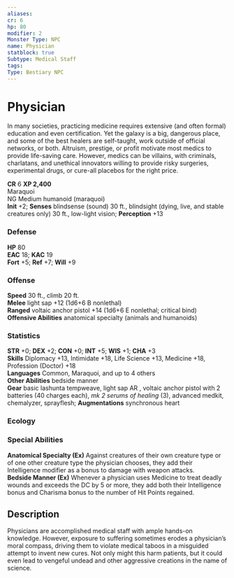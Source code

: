 ```yaml
---
aliases: 
cr: 6
hp: 80
modifier: 2
Monster Type: NPC
name: Physician
statblock: true
Subtype: Medical Staff
tags: 
Type: Bestiary NPC
---
```


# Physician

In many societies, practicing medicine requires extensive (and often formal) education and even certification. Yet the galaxy is a big, dangerous place, and some of the best healers are self-taught, work outside of official networks, or both. Altruism, prestige, or profit motivate most medics to provide life-saving care. However, medics can be villains, with criminals, charlatans, and unethical innovators willing to provide risky surgeries, experimental drugs, or cure-all placebos for the right price.

**CR** 6
**XP 2,400**  
Maraquoi  
NG Medium humanoid (maraquoi)  
**Init** +2; **Senses** blindsense (sound) 30 ft., blindsight (dying, live, and stable creatures only) 30 ft., low-light vision; **Perception** +13  

### Defense

**HP** 80  
**EAC** 18; **KAC** 19  
**Fort** +5; **Ref** +7; **Will** +9  

### Offense

**Speed** 30 ft., climb 20 ft.  
**Melee** light sap +12 (1d6+6 B nonlethal)  
**Ranged** voltaic anchor pistol +14 (1d6+6 E nonlethal; critical bind)  
**Offensive Abilities** anatomical specialty (animals and humanoids)

### Statistics

**STR** +0; **DEX** +2; **CON** +0; **INT** +5; **WIS** +1; **CHA** +3  
**Skills** Diplomacy +13, Intimidate +18, Life Science +13, Medicine +18, Profession (Doctor) +18  
**Languages** Common, Maraquoi, and up to 4 others  
**Other Abilities** bedside manner  
**Gear** basic lashunta tempweave, light sap AR , voltaic anchor pistol with 2 batteries (40 charges each), _mk 2 serums of healing_ (3), advanced medkit, chemalyzer, sprayflesh; **Augmentations** synchronous heart

### Ecology

### Special Abilities

**Anatomical Specialty (Ex)** Against creatures of their own creature type or of one other creature type the physician chooses, they add their Intelligence modifier as a bonus to damage with weapon attacks.  
**Bedside Manner (Ex)** Whenever a physician uses Medicine to treat deadly wounds and exceeds the DC by 5 or more, they add both their Intelligence bonus and Charisma bonus to the number of Hit Points regained.

## Description

Physicians are accomplished medical staff with ample hands-on knowledge. However, exposure to suffering sometimes erodes a physician’s moral compass, driving them to violate medical taboos in a misguided attempt to invent new cures. Not only might this harm patients, but it could even lead to vengeful undead and other aggressive creations in the name of science.